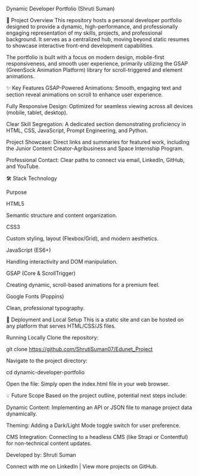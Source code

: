 Dynamic Developer Portfolio (Shruti Suman)

🌟 Project Overview
This repository hosts a personal developer portfolio designed to provide a dynamic, high-performance, and professionally engaging representation of my skills, projects, and professional background. It serves as a centralized hub, moving beyond static resumes to showcase interactive front-end development capabilities.

The portfolio is built with a focus on modern design, mobile-first responsiveness, and smooth user experience, primarily utilizing the GSAP (GreenSock Animation Platform) library for scroll-triggered and element animations.

✨ Key Features
GSAP-Powered Animations: Smooth, engaging text and section reveal animations on scroll to enhance user experience.

Fully Responsive Design: Optimized for seamless viewing across all devices (mobile, tablet, desktop).

Clear Skill Segregation: A dedicated section demonstrating proficiency in HTML, CSS, JavaScript, Prompt Engineering, and Python.

Project Showcase: Direct links and summaries for featured work, including the Junior Content Creator-Agribusiness and Space Internship Program.

Professional Contact: Clear paths to connect via email, LinkedIn, GitHub, and YouTube.

🛠️  Stack Technology

Purpose

HTML5

Semantic structure and content organization.

CSS3

Custom styling, layout (Flexbox/Grid), and modern aesthetics.

JavaScript (ES6+)

Handling interactivity and DOM manipulation.

GSAP (Core & ScrollTrigger)

Creating dynamic, scroll-based animations for a premium feel.

Google Fonts (Poppins)

Clean, professional typography.

🚀 Deployment and Local Setup
This is a static site and can be hosted on any platform that serves HTML/CSS/JS files.

Running Locally
Clone the repository:

git clone https://github.com/ShrutiSuman07/Edunet_Project

Navigate to the project directory:

cd dynamic-developer-portfolio

Open the file:
Simply open the index.html file in your web browser.

💡 Future Scope
Based on the project outline, potential next steps include:

Dynamic Content: Implementing an API or JSON file to manage project data dynamically.

Theming: Adding a Dark/Light Mode toggle switch for user preference.

CMS Integration: Connecting to a headless CMS (like Strapi or Contentful) for non-technical content updates.

Developed by: Shruti Suman

Connect with me on LinkedIn | View more projects on GitHub.
